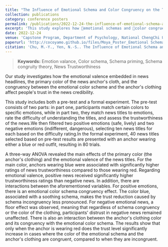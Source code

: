 ```yaml
---
title: "The Influence of Emotional Schema and Color Congruency on the Trustworthiness of News"
collection: publications
category: conference posters
permalink: /publications/2022-12-24-the-influence-of-emotional-schema-and-color-congruency-on-the-trustworthiness-of-news
excerpt: 'This study explores how 💭emotional schemas and 🎨color congruency influence the perceived **trustworthiness** of news. We found that when the theme color aligns with the emotional schema, participants rated the news as more trustworthy. The research highlights the interaction between emotion and color in message processing, offering insights into how emotional cues can enhance the persuasive power of information.'
date: 2022-12-24
venue: 'Capstone Program, Department of Psychology, National ChengChi University, Taipei, Taiwan'
paperurl: 'http://cocoyamo.github.io/files/Moya_Poster_Emotional Schema & Color Congruency_NCCU_2022.pdf'
citation: 'Chu, M.-Y., Yen, N.-S.. The Influence of Emotional Schema and Color Congruency on the Trustworthiness of News [Poster presentation]. Capstone Program, Department of Psychology, National ChengChi University, Taipei, Taiwan.'
---
```


> **Keywords:**
> Emotion valance, Color schema, Schema priming, Schema congruity theory, News Trustworthiness 

Our study investigates how the emotional valence embedded in news headlines, the primary color of the news anchor's cloth, and the congruency between the emotional color scheme and the anchor's clothing affect people's trust in the news credibility.

This study includes both a pre-test and a formal experiment. The pre-test consists of two parts: in part one, participants match certain colors to specific emotions, while in part two, they match news titles to emotions, rate the difficulty of understanding the titles, and assess the trustworthiness of the news.We then filtered two positive emotions (safe, lively) and two negative emotions (indifferent, dangerous), selecting ten news titles for each based on the difficulty rating.In the formal experiment, 40 news titles selected based on pre-test results are presented with an anchor wearing either a blue or red outfit, resulting in 80 trials.

A three-way ANOVA revealed the main effects of the primary color (the anchor's clothing) and the emotional valence of the news titles. For the main color, anchors wearing blue were associated with significantly higher ratings of news trustworthiness compared to those wearing red. Regarding emotional valence, positive news received significantly higher trustworthiness ratings than negative news. In addition, there are interactions between the aforementioned variables. For positive emotions, there is an emotional color schema congruency effect. The color blue, associated with a soothing schema, makes the trust reduction caused by schema incongruency less pronounced. For negative emotional news, a floor effect was observed, meaning that regardless of schema congruency or the color of the clothing, participants' distrust in negative news remained unaffected. There is also an interaction between the anchor's clothing color and its congruency with the emotional color schema. The results show that only when the anchor is wearing red does the trust level significantly increase in cases where the color of the emotional schema and the anchor's clothing are congruent, compared to when they are incongruent.

